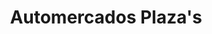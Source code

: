 ---
title: "Automercados Plaza's"
url: /caracas/automercados-plazas-transversal-6-de-santa-eduvigis/
shop: Supermarkt
---